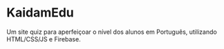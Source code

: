 # KaidamEdu
Um site quiz para aperfeiçoar o nível dos alunos em Português, utilizando HTML/CSS/JS e Firebase.
